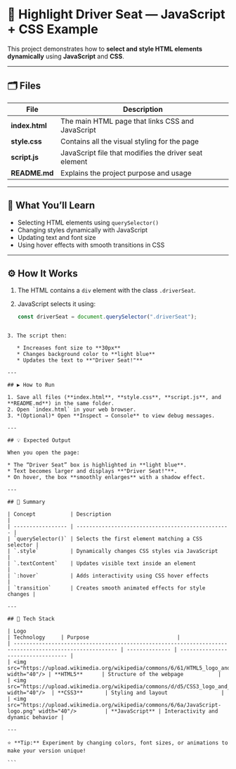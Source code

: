 
# 🚗 Highlight Driver Seat — JavaScript + CSS Example

This project demonstrates how to **select and style HTML elements dynamically** using **JavaScript** and **CSS**.

---

## 🗂️ Files

| File | Description |
|------|--------------|
| **index.html** | The main HTML page that links CSS and JavaScript |
| **style.css** | Contains all the visual styling for the page |
| **script.js** | JavaScript file that modifies the driver seat element |
| **README.md** | Explains the project purpose and usage |

---

## 🧠 What You’ll Learn

- Selecting HTML elements using `querySelector()`
- Changing styles dynamically with JavaScript
- Updating text and font size
- Using hover effects with smooth transitions in CSS

---

## ⚙️ How It Works

1. The HTML contains a `div` element with the class `.driverSeat`.

2. JavaScript selects it using:

   ```javascript
   const driverSeat = document.querySelector(".driverSeat");
````

3. The script then:

   * Increases font size to **30px**
   * Changes background color to **light blue**
   * Updates the text to **"Driver Seat!"**

---

## ▶️ How to Run

1. Save all files (**index.html**, **style.css**, **script.js**, and **README.md**) in the same folder.
2. Open `index.html` in your web browser.
3. *(Optional)* Open **Inspect → Console** to view debug messages.

---

## 💡 Expected Output

When you open the page:

* The “Driver Seat” box is highlighted in **light blue**.
* Text becomes larger and displays **"Driver Seat!"**.
* On hover, the box **smoothly enlarges** with a shadow effect.

---

## 🧩 Summary

| Concept           | Description                                       |
| ----------------- | ------------------------------------------------- |
| `querySelector()` | Selects the first element matching a CSS selector |
| `.style`          | Dynamically changes CSS styles via JavaScript     |
| `.textContent`    | Updates visible text inside an element            |
| `:hover`          | Adds interactivity using CSS hover effects        |
| `transition`      | Creates smooth animated effects for style changes |

---

## 🧱 Tech Stack

| Logo                                                                                                    | Technology     | Purpose                            |
| ------------------------------------------------------------------------------------------------------- | -------------- | ---------------------------------- |
| <img src="https://upload.wikimedia.org/wikipedia/commons/6/61/HTML5_logo_and_wordmark.svg" width="40"/> | **HTML5**      | Structure of the webpage           |
| <img src="https://upload.wikimedia.org/wikipedia/commons/d/d5/CSS3_logo_and_wordmark.svg" width="40"/>  | **CSS3**       | Styling and layout                 |
| <img src="https://upload.wikimedia.org/wikipedia/commons/6/6a/JavaScript-logo.png" width="40"/>         | **JavaScript** | Interactivity and dynamic behavior |

---

⭐ **Tip:** Experiment by changing colors, font sizes, or animations to make your version unique!

```


